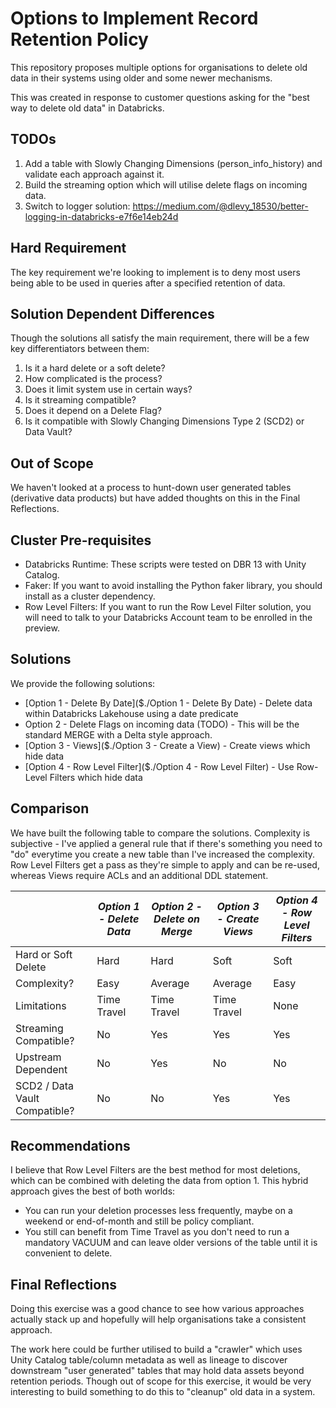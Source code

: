 # Options to Implement Record Retention Policy
This repository proposes multiple options for organisations to delete old data in their systems using older and some newer mechanisms.

This was created in response to customer questions asking for the "best way to delete old data" in Databricks.

## TODOs
1. Add a table with Slowly Changing Dimensions (person_info_history) and validate each approach against it.
2. Build the streaming option which will utilise delete flags on incoming data.
3. Switch to logger solution: https://medium.com/@dlevy_18530/better-logging-in-databricks-e7f6e14eb24d

## Hard Requirement
The key requirement we're looking to implement is to deny most users being able to be used in queries after a specified retention of data.

## Solution Dependent Differences
Though the solutions all satisfy the main requirement, there will be a few key differentiators between them:

1. Is it a hard delete or a soft delete?
2. How complicated is the process?
3. Does it limit system use in certain ways?
4. Is it streaming compatible?
5. Does it depend on a Delete Flag?
6. Is it compatible with Slowly Changing Dimensions Type 2 (SCD2) or Data Vault?

## Out of Scope
We haven't looked at a process to hunt-down user generated tables (derivative data products) but have added thoughts on this in the Final Reflections.

## Cluster Pre-requisites
* Databricks Runtime: These scripts were tested on DBR 13 with Unity Catalog.
* Faker: If you want to avoid installing the Python faker library, you should install as a cluster dependency. 
* Row Level Filters: If you want to run the Row Level Filter solution, you will need to talk to your Databricks Account team to be enrolled in the preview.

## Solutions
We provide the following solutions:

* [Option 1 - Delete By Date]($./Option 1 - Delete By Date) - Delete data within Databricks Lakehouse using a date predicate
* Option 2 - Delete Flags on incoming data (TODO) - This will be the standard MERGE with a Delta style approach.
* [Option 3 - Views]($./Option 3 - Create a View) - Create views which hide data
* [Option 4 - Row Level Filter]($./Option 4 - Row Level Filter) - Use Row-Level Filters which hide data

## Comparison
We have built the following table to compare the solutions. Complexity is subjective - I've applied a general rule that if there's something you need to "do" everytime you create a new table than I've increased the complexity. Row Level Filters get a pass as they're simple to apply and can be re-used, whereas Views require ACLs and an additional DDL statement.

|                       | *Option 1 - Delete Data* | *Option 2 - Delete on Merge* | *Option 3 - Create Views* | *Option 4 - Row Level Filters* |
| --------------------- | ---------------------- | -------------------------- | ----------------------- | ---------------------------- |
| Hard or Soft Delete   | Hard                   | Hard                       | Soft                    | Soft                         |
| Complexity?           | Easy                   | Average                    | Average                 | Easy                         |
| Limitations           | Time Travel            | Time Travel                | Time Travel             | None                         |
| Streaming Compatible? | No                     | Yes                        | Yes                     | Yes                          |
| Upstream Dependent    | No                     | Yes                        | No                      | No                           |
| SCD2 / Data Vault Compatible? | No                     | No                        | Yes                     | Yes                          |


## Recommendations
I believe that Row Level Filters are the best method for most deletions, which can be combined with deleting the data from option 1. This hybrid approach gives the best of both worlds:

* You can run your deletion processes less frequently, maybe on a weekend or end-of-month and still be policy compliant.
* You still can benefit from Time Travel as you don't need to run a mandatory VACUUM and can leave older versions of the table until it is convenient to delete.

## Final Reflections
Doing this exercise was a good chance to see how various approaches actually stack up and hopefully will help organisations take a consistent approach.

The work here could be further utilised to build a "crawler" which uses Unity Catalog table/column metadata as well as lineage to discover downstream "user generated" tables that may hold data assets beyond retention periods. Though out of scope for this exercise, it would be very interesting to build something to do this to "cleanup" old data in a system.


